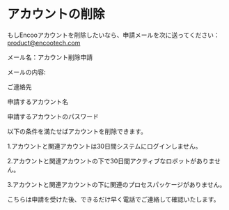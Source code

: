 # アカウントの削除

もしEncooアカウントを削除したいなら、申請メールを次に送ってください：product@encootech.com

メール名：アカウント削除申請

メールの内容:

ご連絡先

申請するアカウント名

申請するアカウントのパスワード

以下の条件を満たせばアカウントを削除できます。

1.アカウントと関連アカウントは30日間システムにログインしません。

2.アカウントと関連アカウントの下で30日間アクティブなロボットがありません。

3.アカウントと関連アカウントの下に関連のプロセスパッケージがありません。

こちらは申請を受けた後、できるだけ早く電話でご連絡して確認いたします。
